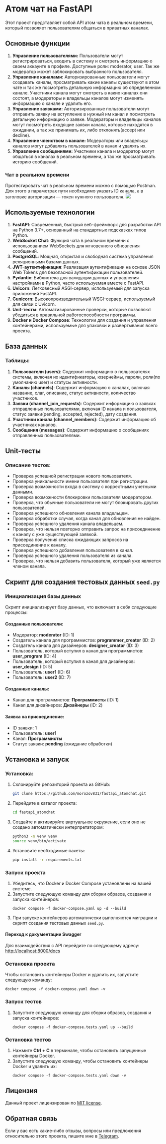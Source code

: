 <h1>Атом чат на FastAPI</h1>
Этот проект представляет собой API атом чата в реальном времени, который позволяет пользователям общаться в приватных каналах.
<h2>Основные функции</h2>
<ol>
  <li><b>Управление пользователями:</b> Пользователи могут регистрироваться, входить в систему и смотреть информацию о своем аккаунте в профиле. Доступные роли: moderator, user. Так же модератор может заблокировать выбранного пользователя.</li>
  <li><b>Управление каналами:</b> Авторизированные пользователи могут создавать каналы, просматривать какие каналы существуют в атом чате и так же посмотреть детальную информацию об определенном канале. Участники канала могут смотреть в каких каналах они состоят, а модераторы и владельцы каналов могут изменять информацию о канале и удалить его.</li>
  <li><b>Управление заявками:</b> Авторизированные пользователи могут отправить заявку на вступление в нужный им канал и посмотреть детальную информацию о заявке. Модераторы и владельцы каналов могут посмотреть входящие заявки канала, которые находятся в ожидании, а так же принимать их, либо отклонять(accept или decline).</li>
  <li><b>Управление членством в канале:</b> Модераторы или владельцы каналов могут добавлять пользователей в канал и удалять их.</li>
  <li><b>Управление сообщениями:</b> Участники канала и модератор могут общаться в каналах в реальном времени, а так же просматривать историю сообщений.</li>
</ol>
<h3>Чат в реальном времени</h3>
Протестировать чат в реальном времени можно с помощью Postman. Для этого в параметрах пути необходимо указать ID канала, а в заголовке авторизации — токен нужного пользователя.
<img src="https://github.com/morozov831/fastapi_atomchat/blob/master/image.png">
<h2>Используемые технологии</h2>
<ol>
  <li><b>FastAPI</b>: Современный, быстрый веб-фреймворк для разработки API на Python 3.7+, основанный на стандартных подсказках типов Python.</li>
  <li><b>WebSocket Chat</b>: Функция чата в реальном времени с использованием WebSockets для мгновенного обновления сообщений.</li>
  <li><b>PostgreSQL</b>: Мощная, открытая и свободная система управления реляционными базами данных.</li>
  <li><b>JWT-аутентификация</b>: Реализация аутентификации на основе JSON Web Tokens для безопасной аутентификации пользователей.</li>
  <li><b>Pydantic</b>: Библиотека для валидации данных и управления настройками в Python, часто используемая вместе с FastAPI.</li>
  <li><b>Uvicorn</b>: Легковесный ASGI-сервер, используемый для запуска приложений FastAPI.</li>
  <li><b>Gunicorn</b>: Высокопроизводительный WSGI-сервер, используемый для связи с Uvicorn.</li>
  <li><b>Unit-тесты</b>: Автоматизированные проверки, которые позволяют убедиться в правильной работоспособности программы.</li>
  <li><b>Docker и Docker Compose</b>: Технологии для создания и управления контейнерами, используемые для упаковки и развертывания всего проекта.</li>
</ol>
<h2>База данных</h2>
<h3>Таблицы:</h3>
<ol>
  <li><b>Пользователи (users)</b>: Содержит информацию о пользователях системы, включая их идентификаторы, юзернеймы, пароли, роли(по умолчанию user) и статусы активности.</li>
  <li><b>Каналы (channels)</b>: Содержит информацию о каналах, включая название, слаг, описание, статус активности, количество участников.</li>
  <li><b>Заявки (channel_join_requests)</b>: Содержит информацию о заявках отправленных пользователями, включая ID канала и пользователя, статус заявки(pending, accepted, rejected), дату создания.</li>
  <li><b>Участники канала (channel_members)</b>: Содержит информацию об участниках каналов.</li>
  <li><b>Сообщения (messages)</b>: Содержит информацию о сообщениях отправленных пользователями.</li>
</ol>
<h2>Unit-тесты</h2>
<h3>Описание тестов:</h3>
<ul>
    <li>Проверка успешной регистрации нового пользователя.</li>
    <li>Проверка уникальности имени пользователя при регистрации.</li>
    <li>Проверка возможности входа в систему с корректными учетными данными.</li>
    <li>Проверка возможности блокировки пользователя модератором.</li>
    <li>Проверка, что обычные пользователи не могут блокировать других пользователей.</li>
    <li>Проверка успешного обновления канала владельцем.</li>
    <li>Проверка обработки случая, когда канал для обновления не найден.</li>
    <li>Проверка успешного удаления канала владельцем.</li>
    <li>Проверка, что нельзя повторно отправить запрос на присоединение к каналу с уже существующей заявкой.</li>
    <li>Проверка получения списка ожидающих запросов на присоединение к каналу.</li>
    <li>Проверка успешного добавления пользователя в канал.</li>
    <li>Проверка успешного удаления пользователя из канала.</li>
    <li>Проверка, что нельзя добавить пользователя, который уже является членом канала.</li>
</ul>
<h2>Cкрипт для создания тестовых данных <code>seed.py</code></h2>
<h3>Инициализация базы данных</h3>
<p>Скрипт инициализирует базу данных, что включает в себя следующие процессы:</p>
<h4>Созданные пользователи:</h4>
<ul>
    <li>Модератор: <strong>moderator</strong> (ID: 1)</li>
    <li>Создатель канала для программистов: <strong>programmer_creator</strong> (ID: 2)</li>
    <li>Создатель канала для дизайнеров: <strong>designer_creator</strong> (ID: 3)</li>
    <li>Пользователь, который вступил в канал для программистов: <strong>user_program</strong> (ID: 4)</li>
    <li>Пользователь, который вступил в канал для дизайнеров: <strong>user_design</strong> (ID: 5)</li>
    <li>Пользователь: <strong>user1</strong> (ID: 6)</li>
    <li>Пользователь: <strong>user2</strong> (ID: 7)</li>
</ul>
<h4>Созданные каналы:</h4>
<ul>
    <li>Канал для программистов: <strong>Программисты</strong> (ID: 1)</li>
    <li>Канал для дизайнеров: <strong>Дизайнеры</strong> (ID: 2)</li>
</ul>
<h4>Заявка на присоединение:</h4>
<ul>
    <li>ID заявки: 1</li>
    <li>Пользователь: <strong>user1</strong></li>
    <li>Канал: <strong>Программисты</strong></li>
    <li>Статус заявки: <strong>pending</strong> (ожидание обработки)</li>
</ul>
<h2>Установка и запуск</h2>
<h3>Установка:</h3>

1. Склонируйте репозиторий проекта из GitHub:
   ```bash
   git clone https://github.com/morozov831/fastapi_atomchat.git
   ```

2. Перейдите в каталог проекта:
   ```bash
   cd fastapi_atomchat
   ```
3. Создайте и активируйте виртуальное окружение, если оно не создано автоматически интерпретатором:
   ```bash
   python3 -m venv venv
   source venv/bin/activate
   ```

4. Установите необходимые пакеты:
   ```bash
   pip install -r requirements.txt
   ```

<h3>Запуск проекта</h3>
<ol>
    <li>Убедитесь, что Docker и Docker Compose установлены на вашей системе.</li>
    <li>Запустите следующую команду для сборки образов, создания и запуска контейнеров:
        <pre><code>docker compose -f docker-compose.yaml up -d --build</code></pre>
    </li>
    <li>При запуске контейнеров автоматически выполняются миграции и скрипт создания тестовых данных <code>seed.py</code>.</li>
</ol>

<h4>Переход к документации Swagger</h4>
<p>Для взаимодействия с API перейдите по следующему адресу: 
    <a href="http://localhost:8000/docs">http://localhost:8000/docs</a>
</p>

<h3>Остановка проекта</h3>
<p>Чтобы остановить контейнеры Docker и удалить их, запустите следующую команду:</p>
<pre><code>docker compose -f docker-compose.yaml down -v</code></pre>

<h3>Запуск тестов</h3>
<ol>
    <li>Запустите следующую команду для сборки образов, создания и запуска контейнеров:
        <pre><code>docker compose -f docker-compose.tests.yaml up --build</code></pre>
    </li>
</ol>

<h3>Остановка тестов</h3>
<ol>
    <li>Нажмите <strong>Ctrl + C</strong> в терминале, чтобы остановить запущенные контейнеры Docker.</li>
    <li>Запустите следующую команду, чтобы остановить контейнеры Docker и удалить их:
        <pre><code>docker compose -f docker-compose.tests.yaml down -v</code></pre>
    </li>
</ol>

<h2>Лицензия</h2>
Данный проект лицензирован по <a href="https://github.com/morozov831/fastapi_atomchat/blob/master/LICENSE">MIT license</a>.
<h2>Обратная связь</h2>

Если у вас есть какие-либо отзывы, вопросы или предложения относительно этого
проекта, пишите мне в <a href="https://t.me/morozov_831">Telegram</a>. 

